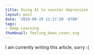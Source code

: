 ```yaml
---
title: Using AI to counter depression
layout: post
date: '2019-09-29 11:17:20 -0700'
tags:
- Deep Learning
thumbnail: feeling_down_cover.svg
---
```


I am currently writing this article, sorry :(